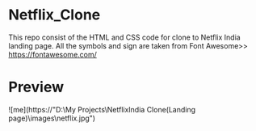 # Netflix_Clone
This repo consist of the HTML and CSS code for clone to Netflix India landing page.
All the symbols and sign are taken from Font Awesome>> https://fontawesome.com/


# Preview
![me](https://"D:\My Projects\NetflixIndia Clone(Landing page)\images\netflix.jpg")
